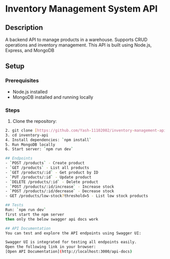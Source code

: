 # Inventory Management System API

## Description
A backend API to manage products in a warehouse. Supports CRUD operations and inventory management.
This API is built using Node.js, Express, and MongoDB


## Setup
### Prerequisites
- Node.js installed
- MongoDB installed and running locally

### Steps
1. Clone the repository:
```bash
2. git clone [https://github.com/Yash-11102002/inventory-management-api.git]
3. cd inventory-api
4. Install dependencies: `npm install`
5. Run MongoDB locally
6. Start server: `npm run dev`

## Endpoints
- `POST /products` - Create product
- `GET /products` - List all products
- `GET /products/:id` - Get product by ID
- `PUT /products/:id` - Update product
- `DELETE /products/:id` - Delete product
- `POST /products/:id/increase` - Increase stock
- `POST /products/:id/decrease` - Decrease stock
- GET /products/low-stock?threshold=5 - List low stock products

## Tests
Run: `npm run dev`
first start the npm server 
then only the below swagger api docs work

## API Documentation
You can test and explore the API endpoints using Swagger UI:

Swagger UI is integrated for testing all endpoints easily.
Open the following link in your browser:
[Open API Documentation](http://localhost:3000/api-docs)


